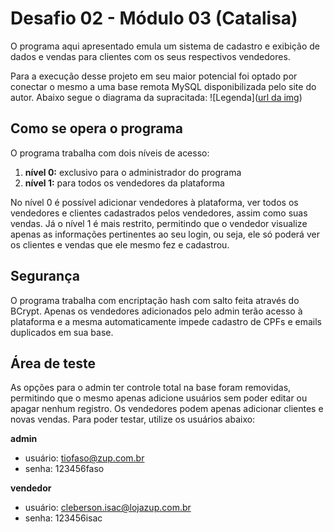 # Desafio 02 - Módulo 03 (Catalisa)

O programa aqui apresentado emula um sistema de cadastro e exibição de dados e vendas para clientes com os seus respectivos vendedores.

Para a execução desse projeto em seu maior potencial foi optado por conectar o mesmo a uma base remota MySQL disponibilizada pelo site do autor. Abaixo segue o diagrama da supracitada:
![Legenda]([url da img](https://raw.githubusercontent.com/tiofaso/Desafio02Java/main/src/main/java/uml/desafio02db.drawio.png))

## Como se opera o programa
O programa trabalha com dois níveis de acesso:

 1. **nível 0:** exclusivo para o administrador do programa
 2. **nível 1:** para todos os vendedores da plataforma

No nível 0 é possível adicionar vendedores à plataforma, ver todos os vendedores e clientes cadastrados pelos vendedores, assim como suas vendas.
Já o nível 1 é mais restrito, permitindo que o vendedor visualize apenas as informações pertinentes ao seu login, ou seja, ele só poderá ver os clientes e vendas que ele mesmo fez e cadastrou.

## Segurança
O programa trabalha com encriptação hash com salto feita através do BCrypt. Apenas os vendedores adicionados pelo admin terão acesso à plataforma e a mesma automaticamente impede cadastro de CPFs e emails duplicados em sua base.

## Área de teste
As opções para o admin ter controle total na base foram removidas, permitindo que o mesmo apenas adicione usuários sem poder editar ou apagar nenhum registro. Os vendedores podem apenas adicionar clientes e novas vendas. Para poder testar, utilize os usuários abaixo:

**admin**
 - usuário: tiofaso@zup.com.br
 - senha: 123456faso

**vendedor**
 - usuário: cleberson.isac@lojazup.com.br
 - senha: 123456isac
